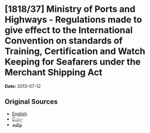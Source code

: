 # [1818/37] Ministry of Ports and Highways - Regulations made to give effect to the International Convention on standards of Training, Certification and Watch Keeping for Seafarers under the Merchant Shipping Act

**Date:** 2013-07-12

## Original Sources

- [English](https://documents.gov.lk/view/extra-gazettes/2013/7/1818-37_E.pdf)
- [සිංහල](https://documents.gov.lk/view/extra-gazettes/2013/7/1818-37_S.pdf)
- [தமிழ்](https://documents.gov.lk/view/extra-gazettes/2013/7/1818-37_T.pdf)

